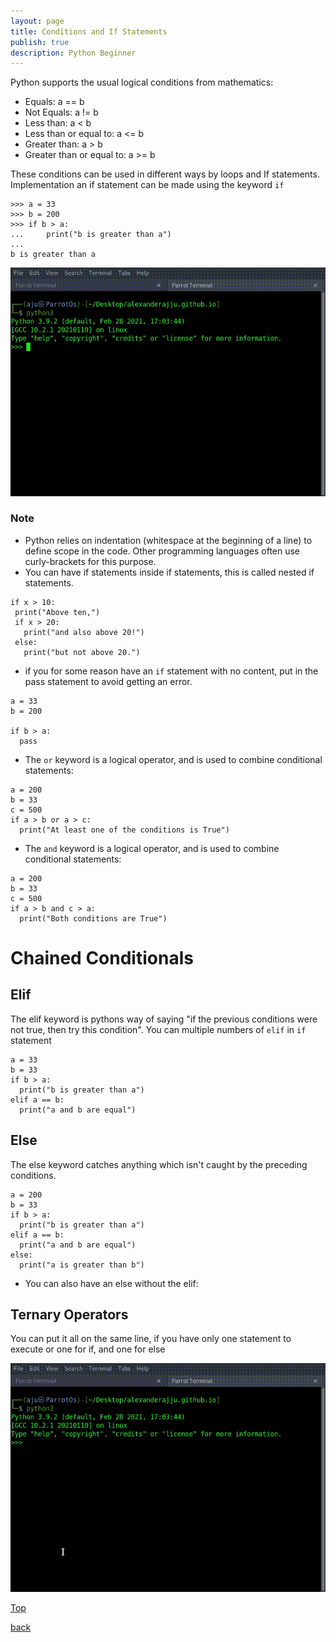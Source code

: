 ```yaml
---
layout: page
title: Conditions and If Statements
publish: true
description: Python Beginner
---
```


Python supports the usual logical conditions from mathematics:

- Equals: a == b
- Not Equals: a != b
- Less than: a < b
- Less than or equal to: a <= b
- Greater than: a > b
- Greater than or equal to: a >= b

These conditions can be used in different ways by loops and If statements. Implementation an if statement can be made using the keyword `if`

```python3
>>> a = 33
>>> b = 200
>>> if b > a:
...     print("b is greater than a")
...
b is greater than a
```

![if operator](./if_case.gif)

### Note

- Python relies on indentation (whitespace at the beginning of a line) to define scope in the code. Other programming languages often use curly-brackets for this purpose.
- You can have if statements inside if statements, this is called nested if statements.

```python3
if x > 10:
 print("Above ten,")
 if x > 20:
   print("and also above 20!")
 else:
   print("but not above 20.")
```

- if you for some reason have an `if` statement with no content, put in the pass statement to avoid getting an error.

```python3
a = 33
b = 200

if b > a:
  pass
```

- The `or` keyword is a logical operator, and is used to combine conditional statements:

```python3
a = 200
b = 33
c = 500
if a > b or a > c:
  print("At least one of the conditions is True")
```

- The `and` keyword is a logical operator, and is used to combine conditional statements:

```python3
a = 200
b = 33
c = 500
if a > b and c > a:
  print("Both conditions are True")
```

# Chained Conditionals

## Elif

The elif keyword is pythons way of saying "if the previous conditions were not true, then try this condition". You can multiple numbers of `elif` in `if` statement

```python3
a = 33
b = 33
if b > a:
  print("b is greater than a")
elif a == b:
  print("a and b are equal")
```

## Else

The else keyword catches anything which isn't caught by the preceding conditions.

```python3
a = 200
b = 33
if b > a:
  print("b is greater than a")
elif a == b:
  print("a and b are equal")
else:
  print("a is greater than b")
```

- You can also have an else without the elif:

## Ternary Operators

You can put it all on the same line, if you have only one statement to execute or one for if, and one for else

![ternary operator](./terninary.gif)

[Top](#)

[back](./contents.html)
